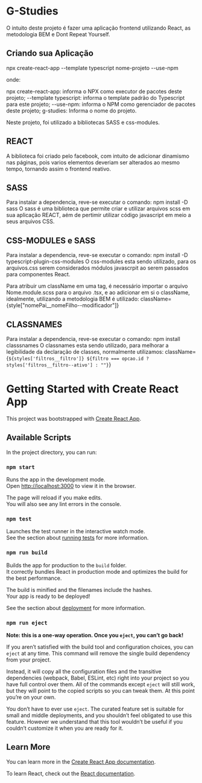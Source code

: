 # G-Studies

O intuito deste projeto é fazer uma aplicação frontend utilizando 
React, as metodologia BEM e Dont Repeat Yourself. 

## Criando sua Aplicação
npx create-react-app --template typescript nome-projeto --use-npm

onde:

npx create-react-app: informa o NPX como executor de pacotes deste projeto;
--template typescript: informa o template padrão do Typescript para este projeto;
--use-npm: informa o NPM como gerenciador de pacotes deste projeto;
g-studies: Informa o nome do projeto.

Neste projeto, foi utilizado a bibliotecas SASS e css-modules.


## REACT

A biblioteca foi criado pelo facebook, com intuito de adicionar 
dinamismo nas páginas, pois varios elementos deveriam ser alterados
ao mesmo tempo, tornando assim o frontend reativo.


## SASS
Para instalar a dependencia, reve-se executar o comando:
    npm install -D sass
O sass é uma biblioteca que permite criar e utilizar arquivos scss em
sua aplicação REACT, aém de pertimir utilizar código javascript em meio
a seus arquivos CSS.


## CSS-MODULES e SASS

Para instalar a dependencia, reve-se executar o comando:
    npm install -D typescript-plugin-css-modules
O css-modules esta sendo utilizado, para os arquivos.css serem 
considerados módulos javascrpit ao serem passados para componentes
React.

Para atribuir um className em uma tag, é necessário importar o 
arquivo Nome.module.scss para o arquivo .tsx, e ao adicionar em si
o className, idealmente, utilizando a metodologia BEM é utilizado:
className={style["nomePai__nomeFilho--modificador"]}

## CLASSNAMES
Para instalar a dependencia, reve-se executar o comando:
    npm install classsnames
O classnames esta sendo utilizado, para melhorar a legibilidade da 
declaração de classes, normalmente utilizamos:
    className={`${styles['filtros__filtro']} ${filtro === opcao.id ? styles['filtros__filtro--ativo'] : ""}`} 



# Getting Started with Create React App

This project was bootstrapped with [Create React App](https://github.com/facebook/create-react-app).

## Available Scripts

In the project directory, you can run:

### `npm start`

Runs the app in the development mode.\
Open [http://localhost:3000](http://localhost:3000) to view it in the browser.

The page will reload if you make edits.\
You will also see any lint errors in the console.

### `npm test`

Launches the test runner in the interactive watch mode.\
See the section about [running tests](https://facebook.github.io/create-react-app/docs/running-tests) for more information.

### `npm run build`

Builds the app for production to the `build` folder.\
It correctly bundles React in production mode and optimizes the build for the best performance.

The build is minified and the filenames include the hashes.\
Your app is ready to be deployed!

See the section about [deployment](https://facebook.github.io/create-react-app/docs/deployment) for more information.

### `npm run eject`

**Note: this is a one-way operation. Once you `eject`, you can’t go back!**

If you aren’t satisfied with the build tool and configuration choices, you can `eject` at any time. This command will remove the single build dependency from your project.

Instead, it will copy all the configuration files and the transitive dependencies (webpack, Babel, ESLint, etc) right into your project so you have full control over them. All of the commands except `eject` will still work, but they will point to the copied scripts so you can tweak them. At this point you’re on your own.

You don’t have to ever use `eject`. The curated feature set is suitable for small and middle deployments, and you shouldn’t feel obligated to use this feature. However we understand that this tool wouldn’t be useful if you couldn’t customize it when you are ready for it.

## Learn More

You can learn more in the [Create React App documentation](https://facebook.github.io/create-react-app/docs/getting-started).

To learn React, check out the [React documentation](https://reactjs.org/).
